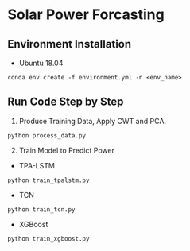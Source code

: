 # Solar Power Forcasting

## Environment Installation

- Ubuntu 18.04

```
conda env create -f environment.yml -n <env_name>
```

## Run Code Step by Step

1. Produce Training Data, Apply CWT and PCA.

```
python process_data.py
```

2. Train Model to Predict Power

- TPA-LSTM

```
python train_tpalstm.py
```

- TCN

```
python train_tcn.py
```

- XGBoost

```
python train_xgboost.py
```